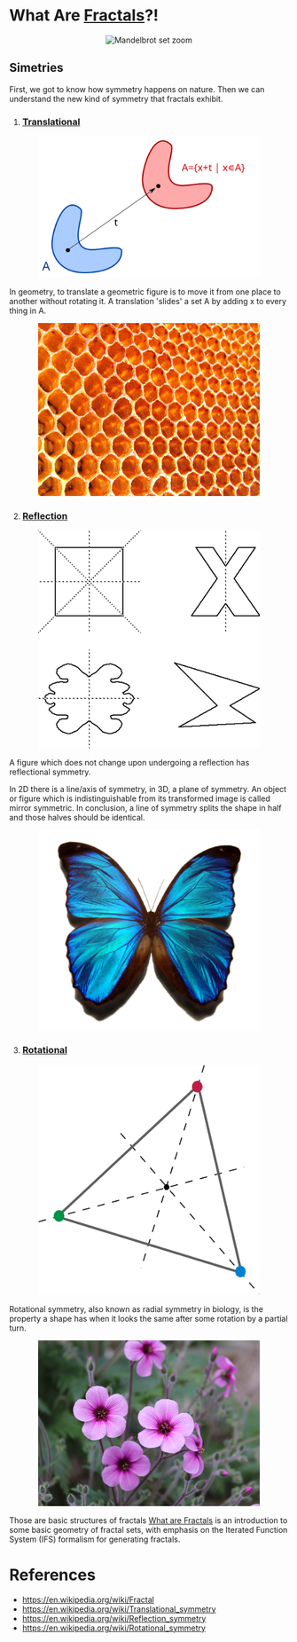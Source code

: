# What Are [Fractals](https://en.wikipedia.org/wiki/Fractal)?!

<p align="center"><img src="images/Mandelbrot_sequence_new.gif" alt="Mandelbrot set zoom" title="Mandelbrot set zoom"/></p>

## Simetries

First, we got to know how symmetry happens on nature. Then we can understand the new kind of symmetry that fractals exhibit.

1. ### [Translational](https://en.wikipedia.org/wiki/Translational_symmetry)

<p align="center"><img src="images/Translation_of_a_set.svg" width="400" alt="A translation of a set." title="A translation of a set."/></p>

In geometry, to translate a geometric figure is to move it from one place to another without rotating it. A translation 'slides' a set A by adding x to every thing in A.

<p align="center"><img src="images/2268587409_45b9f80b0e_c.jpg" width="400" alt="A honeycomb." title="A honeycomb."/></p>

2. ### [Reflection](https://en.wikipedia.org/wiki/Reflection_symmetry)

<p align="center"><img src="images/Symmetry.png" width="400" alt="Figures with the axes of symmetry drawn in. The figure with no axes is asymmetric." title="Figures with the axes of symmetry drawn in. The figure with no axes is asymmetric."/></p>

A figure which does not change upon undergoing a reflection has reflectional symmetry.

In 2D there is a line/axis of symmetry, in 3D, a plane of symmetry. An object or figure which is indistinguishable from its transformed image is called mirror symmetric. In conclusion, a line of symmetry splits the shape in half and those halves should be identical.

<p align="center"><img src="images/Blue_morpho_butterfly.jpg" width="400" alt="Blue symmetric butterfly." title="Blue symmetric butterfly."/></p>

3. ### [Rotational](https://en.wikipedia.org/wiki/Rotational_symmetry)

<p align="center"><img src="images/Group_action_on_equilateral_triangle.svg" width="400" alt="Triangle with the radial axes of symmetry drawn in." title="Triangle with the radial axes of symmetry drawn in."/></p>

Rotational symmetry, also known as radial symmetry in biology, is the property a shape has when it looks the same after some rotation by a partial turn.

<p align="center"><img src="images/piqsels.com-id-smdgp.jpg" width="400" alt="Flower with five petals and radial symmetry." title="Flower with five petals and radial symmetry."/></p>

Those are basic structures of fractals
[What are Fractals](01-WhatAreFractals/README.md) is an introduction to some basic geometry of fractal sets, with emphasis on the Iterated Function System (IFS) formalism for generating fractals.

# References

- https://en.wikipedia.org/wiki/Fractal
- https://en.wikipedia.org/wiki/Translational_symmetry
- https://en.wikipedia.org/wiki/Reflection_symmetry
- https://en.wikipedia.org/wiki/Rotational_symmetry
